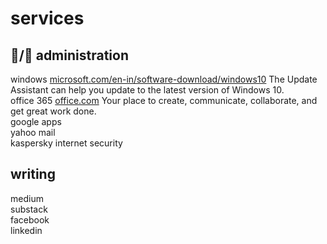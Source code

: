 # services
## 🦍/🧅 administration<br>
windows [microsoft.com/en-in/software-download/windows10](https://www.microsoft.com/en-in/software-download/windows10) The Update Assistant can help you update to the latest version of Windows 10.<br>
office 365 [office.com](https://www.office.com/) Your place to create, communicate, collaborate, and get great work done.<br>
google apps <br>
yahoo mail <br>
kaspersky internet security <br>
## writing
medium <br>
substack <br>
facebook <br>
linkedin <br>
